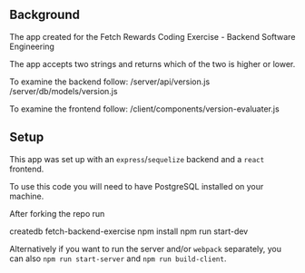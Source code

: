 ## Background

The app created for the Fetch Rewards Coding Exercise - Backend Software Engineering

The app accepts two strings and returns which of the two is higher or lower.

To examine the backend follow:
/server/api/version.js
/server/db/models/version.js

To examine the frontend follow:
/client/components/version-evaluater.js

## Setup

This app was set up with an `express`/`sequelize` backend and a `react` frontend.

To use this code you will need to have PostgreSQL installed on your machine.

After forking the repo run

createdb fetch-backend-exercise
npm install
npm run start-dev

Alternatively if you want to run the server and/or `webpack` separately, you can also
`npm run start-server` and `npm run build-client`.
